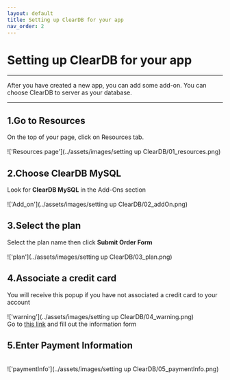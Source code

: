 ```yaml
---
layout: default
title: Setting up ClearDB for your app
nav_order: 2
---
```


# Setting up ClearDB for your app
******

After you have created a new app, you can add some add-on. You can choose ClearDB to server as your database.

******

## 1.Go to Resources

On the top of your page, click on Resources tab.
<br>
<br>
!['Resources page'](../assets/images/setting up ClearDB/01_resources.png)
<br>

## 2.Choose ClearDB MySQL

Look for **ClearDB MySQL** in the Add-Ons section
<br>
<br>
!['Add_on'](../assets/images/setting up ClearDB/02_addOn.png)
<br>

## 3.Select the plan

Select the plan name then click **Submit Order Form**
<br>
<br>
!['plan'](../assets/images/setting up ClearDB/03_plan.png)
<br>

## 4.Associate a credit card

You will receive this popup if you have not associated a credit card to your account
<br>
<br>
!['warning'](../assets/images/setting up ClearDB/04_warning.png)
<br>
Go to [this link](https://heroku.com/verify) and fill out the information form
<br>

## 5.Enter Payment Information
<br>
!['paymentInfo'](../assets/images/setting up ClearDB/05_paymentInfo.png)
